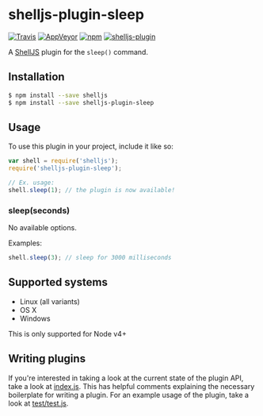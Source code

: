 # shelljs-plugin-sleep

[![Travis](https://img.shields.io/travis/nfischer/shelljs-plugin-sleep/master.svg?style=flat-square&label=unix)](https://travis-ci.org/nfischer/shelljs-plugin-sleep)
[![AppVeyor](https://img.shields.io/appveyor/ci/shelljs/shelljs-plugin-sleep/master.svg?style=flat-square&label=windows)](https://ci.appveyor.com/project/shelljs/shelljs-plugin-sleep/branch/master)
[![npm](https://img.shields.io/npm/v/shelljs-plugin-sleep.svg?style=flat-square)](https://www.npmjs.com/package/shelljs-plugin-sleep)
[![shelljs-plugin](https://img.shields.io/badge/shelljs-plugin-brightgreen.svg?style=flat-square)](https://github.com/shelljs/shelljs/wiki/Using-ShellJS-Plugins)

A [ShellJS](https://github.com/shelljs/shelljs) plugin for the `sleep()`
command.

## Installation

```bash
$ npm install --save shelljs
$ npm install --save shelljs-plugin-sleep
```

## Usage

To use this plugin in your project, include it like so:

```javascript
var shell = require('shelljs');
require('shelljs-plugin-sleep');

// Ex. usage:
shell.sleep(1); // the plugin is now available!
```

### sleep(seconds)

No available options.

Examples:

```javascript
shell.sleep(3); // sleep for 3000 milliseconds
```

## Supported systems

 - Linux (all variants)
 - OS X
 - Windows

This is only supported for Node v4+

## Writing plugins

If you're interested in taking a look at the current state of the plugin API,
take a look at [index.js](index.js). This has helpful comments explaining the
necessary boilerplate for writing a plugin. For an example usage of the plugin,
take a look at [test/test.js](test/test.js).
